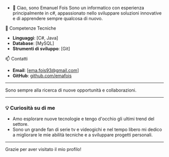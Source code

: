 - 👋 Ciao, sono Emanuel Fois
  Sono un informatico con esperienza principalmente in c#, appassionato nello sviluppare soluzioni
  innovative e di apprendere sempre qualcosa di nuovo.
  
🔧 Competenze Tecniche

- **Linguaggi**: [C#, Java]
- **Database**: [MySQL]
- **Strumenti di sviluppo**: [Git]


 📫 Contatti

- **Email**: [ema.fois93@gmail.com]
- **GitHub**: [github.com/emafois](https://github.com/emafois)

---

Sono sempre alla ricerca di nuove opportunità e collaborazioni.

---

### 💡 Curiosità su di me

- Amo esplorare nuove tecnologie e tengo d'occhio gli ultimi trend del settore.
- Sono un grande fan di serie tv e videogichi e nel tempo libero mi dedico a migliorare le mie abilità tecniche e a sviluppare progetti personali.

---

Grazie per aver visitato il mio profilo!


<!---
emafois/emafois is a ✨ special ✨ repository because its `README.md` (this file) appears on your GitHub profile.
You can click the Preview link to take a look at your changes.
--->
